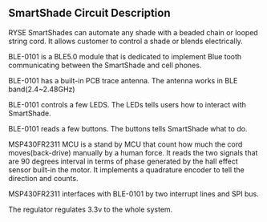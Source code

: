 ## SmartShade Circuit Description 

RYSE SmartShades can automate any shade with a beaded chain or looped string cord. It allows customer to control a shade or blends electrically. 

BLE-0101 is a BLE5.0 module that is dedicated to implement Blue tooth communicating between the SmartShade and cell phones. 

BLE-0101 has a built-in PCB trace antenna. The antenna works in BLE band(2.4~2.48GHz) 

BLE-0101 controls a few LEDS. The LEDs tells users how to interact with SmartShade. 

BLE-0101 reads a few buttons. The buttons tells SmartShade what to do. 

MSP430FR2311 MCU is a stand by MCU that count how much the cord moves(back-drive) manually by a human force. It reads the two signals that are 90 degrees interval in terms of phase generated by the hall effect sensor built-in the motor. It implements a quadrature encoder to tell the direction and counts. 

MSP430FR2311 interfaces with BLE-0101 by two interrupt lines and SPI bus. 

The regulator regulates 3.3v to the whole system.